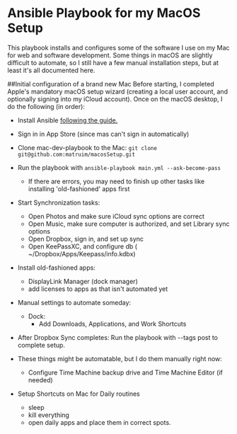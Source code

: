 # Ansible Playbook for my MacOS Setup

This playbook installs and configures some of the software I use on my Mac for web and software development. Some things in macOS are slightly difficult to automate, so I still have a few manual installation steps, but at least it's all documented here.


##Initial configuration of a brand new Mac
Before starting, I completed Apple's mandatory macOS setup wizard (creating a local user account, and optionally signing into my iCloud account). Once on the macOS desktop, I do the following (in order):

- Install Ansible [following the guide.](https://docs.ansible.com/ansible/latest/installation_guide/index.html)
- Sign in in App Store (since mas can't sign in automatically)
- Clone mac-dev-playbook to the Mac: `git clone git@github.com:matruim/macosSetup.git`
- Run the playbook with `ansible-playbook main.yml --ask-become-pass`
    - If there are errors, you may need to finish up other tasks like installing 'old-fashioned' apps first
- Start Synchronization tasks:
    - Open Photos and make sure iCloud sync options are correct
    - Open Music, make sure computer is authorized, and set Library sync options
    - Open Dropbox, sign in, and set up sync
    - Open KeePassXC, and configure db ( ~/Dropbox/Apps/Keepass/info.kdbx)
- Install old-fashioned apps:
    - DisplayLink Manager (dock manager)
    - add licenses to apps as that isn't automated yet

- Manual settings to automate someday:
    - Dock:
        - Add Downloads, Applications, and Work Shortcuts
- After Dropbox Sync completes: Run the playbook with --tags post to complete setup.

- These things might be automatable, but I do them manually right now:
    - Configure Time Machine backup drive and Time Machine Editor (if needed)

- Setup Shortcuts on Mac for Daily routines
    - sleep
    - kill everything
    - open daily apps and place them in correct spots.